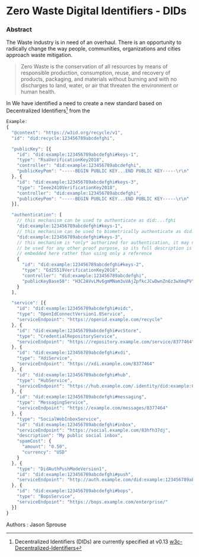 # Zero Waste Digital Identifiers - DIDs

### Abstract

The Waste industry is in need of an overhaul.  There is an opportunity to radically change the way people, communities, organizations and cities approach waste mitigation.  
> Zero Waste is the conservation of all resources by means of responsible production, consumption, reuse, and recovery of products, packaging, and materials without burning and with no discharges to land, water, or air that threaten the environment or human health. 

 
In We have identified a need to create a new standard based on Decentralized Identifiers[^1] from the 
```javascript
Example: 
{
  "@context": "https://w3id.org/recycle/v1",
  "id": "did:recycle:123456789abcdefghi",

  "publicKey": [{
    "id": "did:example:123456789abcdefghi#keys-1",
    "type": "RsaVerificationKey2018",
    "controller": "did:example:123456789abcdefghi",
    "publicKeyPem": "-----BEGIN PUBLIC KEY...END PUBLIC KEY-----\r\n"
  }, {
    "id": "did:example:123456789abcdefghi#keys-3",
    "type": "Ieee2410VerificationKey2018",
    "controller": "did:example:123456789abcdefghi",
    "publicKeyPem": "-----BEGIN PUBLIC KEY...END PUBLIC KEY-----\r\n"
  }],

  "authentication": [
    // this mechanism can be used to authenticate as did:...fghi
    "did:example:123456789abcdefghi#keys-1",
    // this mechanism can be used to biometrically authenticate as did:...fghi
    "did:example:123456789abcdefghi#keys-3",
    // this mechanism is *only* authorized for authentication, it may not
    // be used for any other proof purpose, so its full description is
    // embedded here rather than using only a reference
    {
      "id": "did:example:123456789abcdefghi#keys-2",
      "type": "Ed25519VerificationKey2018",
      "controller": "did:example:123456789abcdefghi",
      "publicKeyBase58": "H3C2AVvLMv6gmMNam3uVAjZpfkcJCwDwnZn6z3wXmqPV"
    }
  ],

  "service": [{
    "id": "did:example:123456789abcdefghi#oidc",
    "type": "OpenIdConnectVersion1.0Service",
    "serviceEndpoint": "https://openid.example.com/recycle"
  }, {
    "id": "did:example:123456789abcdefghi#vcStore",
    "type": "CredentialRepositoryService",
    "serviceEndpoint": "https://repository.example.com/service/8377464"
  }, {
    "id": "did:example:123456789abcdefghi#xdi",
    "type": "XdiService",
    "serviceEndpoint": "https://xdi.example.com/8377464"
  }, {
    "id": "did:example:123456789abcdefghi#hub",
    "type": "HubService",
    "serviceEndpoint": "https://hub.example.com/.identity/did:example:0123456789abcdef/"
  }, {
    "id": "did:example:123456789abcdefghi#messaging",
    "type": "MessagingService",
    "serviceEndpoint": "https://example.com/messages/8377464"
  }, {
    "type": "SocialWebInboxService",
    "id": "did:example:123456789abcdefghi#inbox",
    "serviceEndpoint": "https://social.example.com/83hfh37dj",
    "description": "My public social inbox",
    "spamCost": {
      "amount": "0.50",
      "currency": "USD"
    }
  }, {
    "type": "DidAuthPushModeVersion1",
    "id": "did:example:123456789abcdefghi#push",
    "serviceEndpoint": "http://auth.example.com/did:example:123456789abcdefghi"
  }, {
    "id": "did:example:123456789abcdefghi#bops",
    "type": "BopsService",
    "serviceEndpoint": "https://bops.example.com/enterprise/"
  }]
}
```

Authors
:  Jason Sprouse

[^1]: Decentralized Identifiers (DIDs) are currently specified at v0.13 [w3c-Decentralized-Identifiers](https://w3c-ccg.github.io/did-spec/)
<!--stackedit_data:
eyJoaXN0b3J5IjpbNzIzMTE3NDEzLC0xMzgyMzgzODg2LC0xMj
QxNjcxODI1LDE3OTE2NjQ1NTZdfQ==
-->